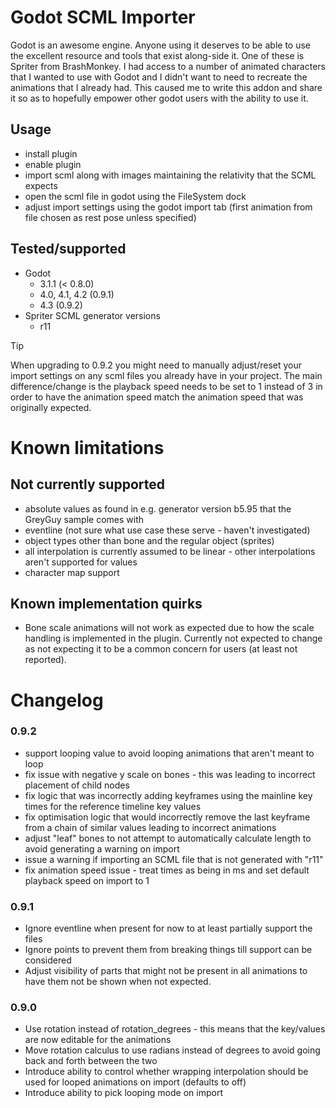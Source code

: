 # Godot SCML Importer

Godot is an awesome engine. Anyone using it deserves to be able to use the excellent resource and tools that exist along-side it. 
One of these is Spriter from BrashMonkey. I had access to a number of animated characters that I wanted to use with Godot and
I didn't want to need to recreate the animations that I already had. This caused me to write this addon and share it so as to
hopefully empower other godot users with the ability to use it.

## Usage
 * install plugin
 * enable plugin
 * import scml along with images maintaining the relativity that the SCML expects
 * open the scml file in godot using the FileSystem dock
 * adjust import settings using the godot import tab (first animation from file chosen as rest pose unless specified)

## Tested/supported
 * Godot
	 * 3.1.1 (< 0.8.0)
	 * 4.0, 4.1, 4.2 (0.9.1)
	 * 4.3 (0.9.2)
 * Spriter SCML generator versions
	 * r11

> [!TIP]
> When upgrading to 0.9.2 you might need to manually adjust/reset your import settings on any scml files you already have in your project.
> The main difference/change is the playback speed needs to be set to 1 instead of 3 in order to have the animation speed match
> the animation speed that was originally expected.
 
# Known limitations

## Not currently supported
 * absolute values as found in e.g. generator version b5.95 that the GreyGuy sample comes with
 * eventline (not sure what use case these serve - haven't investigated)
 * object types other than bone and the regular object (sprites)
 * all interpolation is currently assumed to be linear - other interpolations aren't supported for values
 * character map support

## Known implementation quirks
 * Bone scale animations will not work as expected due to how the scale handling is implemented in the plugin. Currently not expected to change as not expecting it to be a common concern for users (at least not reported).

# Changelog

### 0.9.2

 * support looping value to avoid looping animations that aren't meant to loop
 * fix issue with negative y scale on bones - this was leading to incorrect placement of child nodes
 * fix logic that was incorrectly adding keyframes using the mainline key times for the reference timeline key values
 * fix optimisation logic that would incorrectly remove the last keyframe from a chain of similar values leading to incorrect animations
 * adjust "leaf" bones to not attempt to automatically calculate length to avoid generating a warning on import
 * issue a warning if importing an SCML file that is not generated with "r11"
 * fix animation speed issue - treat times as being in ms and set default playback speed on import to 1

### 0.9.1

* Ignore eventline when present for now to at least partially support the files
* Ignore points to prevent them from breaking things till support can be considered
* Adjust visibility of parts that might not be present in all animations to have them not be shown when not expected.

### 0.9.0

* Use rotation instead of rotation_degrees - this means that the key/values are now editable for the animations
* Move rotation calculus to use radians instead of degrees to avoid going back and forth between the two
* Introduce ability to control whether wrapping interpolation should be used for looped animations on import (defaults to off)
* Introduce ability to pick looping mode on import
